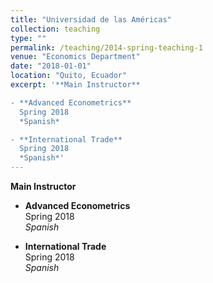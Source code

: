 ```yaml
---
title: "Universidad de las Américas"
collection: teaching
type: ""
permalink: /teaching/2014-spring-teaching-1
venue: "Economics Department"
date: "2018-01-01"
location: "Quito, Ecuador"
excerpt: '**Main Instructor**

- **Advanced Econometrics**   
  Spring 2018  
  *Spanish*

- **International Trade**  
  Spring 2018  
  *Spanish*'
---
```


**Main Instructor**

- **Advanced Econometrics**   
  Spring 2018  
  *Spanish*

- **International Trade**  
  Spring 2018  
  *Spanish*

